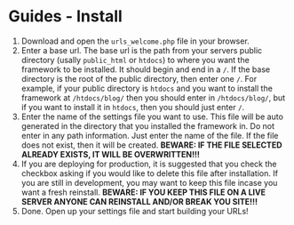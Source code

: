 # Guides - Install
1. Download and open the `urls_welcome.php` file in your browser.
2. Enter a base url. The base url is the path from your servers public directory (usally `public_html` or `htdocs`) to where you want the framework to be installed. It should begin and end in a `/`. If the base directory is the root of the public directory, then enter one `/`. For example, if your public directory is `htdocs` and you want to install the framework at `/htdocs/blog/` then you should enter in `/htdocs/blog/`, but if you want to install it in `htdocs`, then you should just enter `/`.
3. Enter the name of the settings file you want to use. This file will be auto generated in the directory that you installed the framework in. Do not enter in any path information. Just enter the name of the file. If the file does not exist, then it will be created. **BEWARE: IF THE FILE SELECTED ALREADY EXISTS, IT WILL BE OVERWRITTEN!!!**
4. If you are deploying for production, it is suggested that you check the checkbox asking if you would like to delete this file after installation. If you are still in development, you may want to keep this file incase you want a fresh reinstall. **BEWARE: IF YOU KEEP THIS FILE ON A LIVE SERVER ANYONE CAN REINSTALL AND/OR BREAK YOU SITE!!!**
5. Done. Open up your settings file and start building your URLs!
